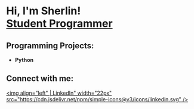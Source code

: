 <h1>Hi, I'm Sherlin! <br/><a href="https://github.com/sherlin-vincent-ticsay">Student Programmer</a></h1>

<h2>Programming Projects:</h2>

- <b>Python</b>

<h2> Connect with me:</h2>

[<img align="left" | LinkedIn" width="22px" src="https://cdn.jsdelivr.net/npm/simple-icons@v3/icons/linkedin.svg" />][linkedin]

[linkedin]: https://www.linkedin.com/in/sherlin-ticsay-35212a31a/


